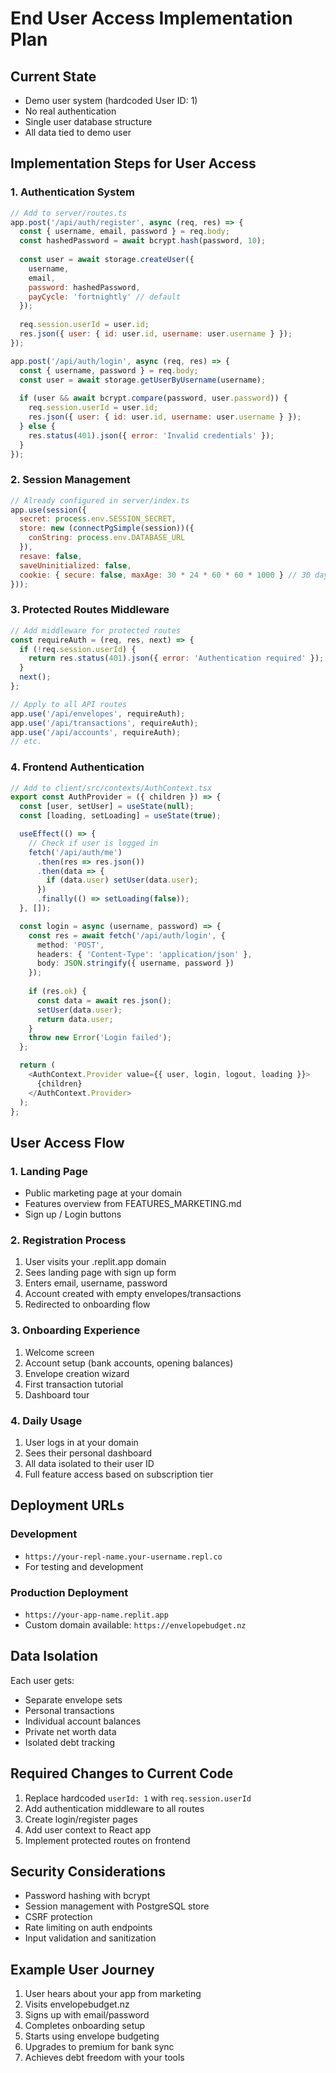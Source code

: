 # End User Access Implementation Plan

## Current State
- Demo user system (hardcoded User ID: 1)
- No real authentication
- Single user database structure
- All data tied to demo user

## Implementation Steps for User Access

### 1. Authentication System
```javascript
// Add to server/routes.ts
app.post('/api/auth/register', async (req, res) => {
  const { username, email, password } = req.body;
  const hashedPassword = await bcrypt.hash(password, 10);
  
  const user = await storage.createUser({
    username,
    email,
    password: hashedPassword,
    payCycle: 'fortnightly' // default
  });
  
  req.session.userId = user.id;
  res.json({ user: { id: user.id, username: user.username } });
});

app.post('/api/auth/login', async (req, res) => {
  const { username, password } = req.body;
  const user = await storage.getUserByUsername(username);
  
  if (user && await bcrypt.compare(password, user.password)) {
    req.session.userId = user.id;
    res.json({ user: { id: user.id, username: user.username } });
  } else {
    res.status(401).json({ error: 'Invalid credentials' });
  }
});
```

### 2. Session Management
```javascript
// Already configured in server/index.ts
app.use(session({
  secret: process.env.SESSION_SECRET,
  store: new (connectPgSimple(session))({
    conString: process.env.DATABASE_URL
  }),
  resave: false,
  saveUninitialized: false,
  cookie: { secure: false, maxAge: 30 * 24 * 60 * 60 * 1000 } // 30 days
}));
```

### 3. Protected Routes Middleware
```javascript
// Add middleware for protected routes
const requireAuth = (req, res, next) => {
  if (!req.session.userId) {
    return res.status(401).json({ error: 'Authentication required' });
  }
  next();
};

// Apply to all API routes
app.use('/api/envelopes', requireAuth);
app.use('/api/transactions', requireAuth);
app.use('/api/accounts', requireAuth);
// etc.
```

### 4. Frontend Authentication
```typescript
// Add to client/src/contexts/AuthContext.tsx
export const AuthProvider = ({ children }) => {
  const [user, setUser] = useState(null);
  const [loading, setLoading] = useState(true);

  useEffect(() => {
    // Check if user is logged in
    fetch('/api/auth/me')
      .then(res => res.json())
      .then(data => {
        if (data.user) setUser(data.user);
      })
      .finally(() => setLoading(false));
  }, []);

  const login = async (username, password) => {
    const res = await fetch('/api/auth/login', {
      method: 'POST',
      headers: { 'Content-Type': 'application/json' },
      body: JSON.stringify({ username, password })
    });
    
    if (res.ok) {
      const data = await res.json();
      setUser(data.user);
      return data.user;
    }
    throw new Error('Login failed');
  };

  return (
    <AuthContext.Provider value={{ user, login, logout, loading }}>
      {children}
    </AuthContext.Provider>
  );
};
```

## User Access Flow

### 1. Landing Page
- Public marketing page at your domain
- Features overview from FEATURES_MARKETING.md
- Sign up / Login buttons

### 2. Registration Process
1. User visits your .replit.app domain
2. Sees landing page with sign up form
3. Enters email, username, password
4. Account created with empty envelopes/transactions
5. Redirected to onboarding flow

### 3. Onboarding Experience
1. Welcome screen
2. Account setup (bank accounts, opening balances)
3. Envelope creation wizard
4. First transaction tutorial
5. Dashboard tour

### 4. Daily Usage
1. User logs in at your domain
2. Sees their personal dashboard
3. All data isolated to their user ID
4. Full feature access based on subscription tier

## Deployment URLs

### Development
- `https://your-repl-name.your-username.repl.co`
- For testing and development

### Production Deployment
- `https://your-app-name.replit.app`
- Custom domain available: `https://envelopebudget.nz`

## Data Isolation
Each user gets:
- Separate envelope sets
- Personal transactions
- Individual account balances
- Private net worth data
- Isolated debt tracking

## Required Changes to Current Code
1. Replace hardcoded `userId: 1` with `req.session.userId`
2. Add authentication middleware to all routes
3. Create login/register pages
4. Add user context to React app
5. Implement protected routes on frontend

## Security Considerations
- Password hashing with bcrypt
- Session management with PostgreSQL store
- CSRF protection
- Rate limiting on auth endpoints
- Input validation and sanitization

## Example User Journey
1. User hears about your app from marketing
2. Visits envelopebudget.nz
3. Signs up with email/password
4. Completes onboarding setup
5. Starts using envelope budgeting
6. Upgrades to premium for bank sync
7. Achieves debt freedom with your tools